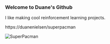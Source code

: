### Welcome to Duane's Github

I like making cool reinforcement learning projects.

https://duanenielsen/superpacman

<img align="center" alt="SuperPacman" src="https://github.com/DuaneNielsen/DuaneNielsen/blob/main/superpacman.gif?raw=true" />
